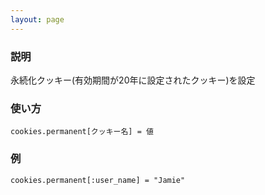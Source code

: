 ```yaml
---
layout: page
---
```


### 説明

永続化クッキー(有効期間が20年に設定されたクッキー)を設定

### 使い方

    cookies.permanent[クッキー名] = 値

### 例

    cookies.permanent[:user_name] = "Jamie"

